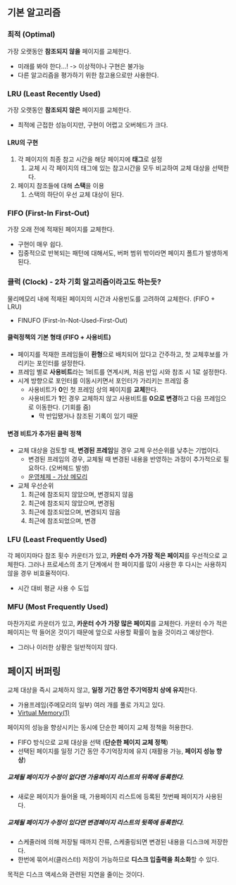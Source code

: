 ## 기본 알고리즘

### 최적 (Optimal)

가장 오랫동안 **참조되지 않을** 페이지를 교체한다.
- 미래를 봐야 한다...! -> 이상적이나 구현은 불가능
- 다른 알고리즘을 평가하기 위한 참고용으로만 사용한다.

### LRU (Least Recently Used)

가장 오랫동안 **참조되지 않은** 페이지를 교체한다.
- 최적에 근접한 성능이지만, 구현이 어렵고 오버헤드가 크다.

#### LRU의 구현
1. 각 페이지의 최종 참고 시간을 해당 페이지에 **태그**로 설정
	1. 교체 시 각 페이지의 태그에 있는 참고시간을 모두 비교하여 교체 대상을 선택한다.
2. 페이지 참조들에 대해 **스택**을 이용
	1. 스택의 하단이 우선 교체 대상이 된다.

### FIFO (First-In First-Out)

가장 오래 전에 적재된 페이지를 교체한다.
- 구현이 매우 쉽다.
- 집중적으로 반복되는 패턴에 대해서도, 버퍼 범위 밖이라면 페이지 폴트가 발생하게 된다.

### 클럭 (Clock) - 2차 기회 알고리즘이라고도 하는듯?

물리메모리 내에 적재된 페이지의 시간과 사용빈도를 고려하여 교체한다. (FIFO + LRU)
- FINUFO (First-In-Not-Used-First-Out)

#### 클럭정책의 기본 형태 (FIFO + 사용비트)
- 페이지를 적재한 프레임들이 **환형**으로 배치되어 있다고 간주하고, 첫 교체후보를 가리키는 포인터를 설정한다.
- 프레임 별로 **사용비트**라는 1비트를 연계시켜, 처음 반입 시와 참조 시 1로 설정한다.
- 시계 방향으로 포인터를 이동시키면서 포인터가 가리키는 프레임 중
	- 사용비트가 **0**인 첫 프레임 상의 페이지를 **교체**한다.
	- 사용비트가 **1**인 경우 교체하지 않고 사용비트를 **0으로 변경**하고 다음 프레임으로 이동한다. (기회를 줌)
		- 막 반입됐거나 참조된 기록이 있기 때문

#### 변경 비트가 추가된 클럭 정책
- 교체 대상을 검토할 때, **변경된 프레임**일 경우 교체 우선순위를 낮추는 기법이다.
	- 변경된 프레임의 경우, 교체될 때 변경된 내용을 반영하는 과정이 추가적으로 필요하다. (오버헤드 발생)
	- [운영체제 - 가상 메모리](https://velog.io/@kang1221/CS-%EC%9A%B4%EC%98%81%EC%B2%B4%EC%A0%9C-%EA%B0%80%EC%83%81-%EB%A9%94%EB%AA%A8%EB%A6%AC)
- 교체 우선순위
	1. 최근에 참조되지 않았으며, 변경되지 않음
	2. 최근에 참조되지 않았으며, 변경됨
	3. 최근에 참조되었으며, 변경되지 않음
	4. 최근에 참조되었으며, 변경

### LFU (Least Frequently Used)

각 페이지마다 참조 횟수 카운터가 있고, **카운터 수가 가장 적은 페이지**를 우선적으로 교체한다.
그러나 프로세스의 초기 단계에서 한 페이지를 많이 사용한 후 다시는 사용하지 않을 경우 비효율적이다.
- 시간 대비 평균 사용 수 도입

### MFU (Most Frequently Used)

마찬가지로 카운터가 있고, **카운터 수가 가장 많은 페이지**를 교체한다.
카운터 수가 적은 페이지는 막 들어온 것이기 때문에 앞으로 사용할 확률이 높을 것이라고 예상한다.
- 그러나 이러한 상황은 일반적이지 않다.


## 페이지 버퍼링

교체 대상을 즉시 교체하지 않고, **일정 기간 동안 주기억장치 상에 유지**한다.
- 가용프레임(주메모리의 일부) 여러 개를 풀로 가지고 있다.
- [Virtual Memory(1)](https://twinw.tistory.com/106)

페이지의 성능을 향상시키는 동시에 단순한 페이지 교체 정책을 허용한다.
- FIFO 방식으로 교체 대상을 선택 (**단순한 페이지 교체 정책**)
- 선택된 페이지를 일정 기간 동안 주기억장치에 유지 (재활용 가능, **페이지 성능 향상**)

##### 교체될 페이지가 **수정이 없다면** 가용페이지 리스트의 뒤쪽에 등록한다.
- 새로운 페이지가 들어올 때, 가용페이지 리스트에 등록된 첫번째 페이지가 사용된다.

##### 교체될 페이지가 **수정이 있다면** 변경페이지 리스트의 뒷쪽에 등록한다.
- 스케줄러에 의해 저장될 때까지 잔류, 스케줄링되면 변경된 내용을 디스크에 저장한다.
- 한번에 묶어서(클러스터) 저장이 가능하므로 **디스크 입출력을 최소화**할 수 있다.

목적은 디스크 액세스와 관련된 지연을 줄이는 것이다.

